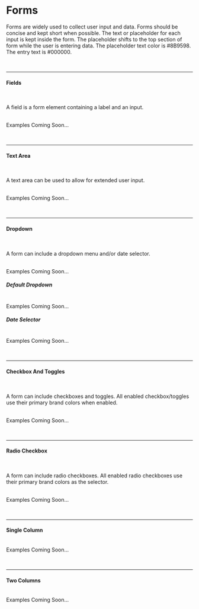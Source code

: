 # Forms

Forms are widely used to collect user input and data. Forms should be concise and kept short when possible. The text or placeholder for each input is
kept inside the form. The placeholder shifts to the top section of form while the user is entering data. The placeholder text color is #8B9598. The entry
text is #000000.

<br><hr>
#### Fields
<br>

A field is a form element containing a label and an input. 

<br>Examples Coming Soon...

<br><hr>
#### Text Area
<br>

A text area can be used to allow for extended user input. 

<br>Examples Coming Soon...

<br><hr>
#### Dropdown
<br>

A form can include a dropdown menu and/or date selector. 

<br>Examples Coming Soon...
##### Default Dropdown

<br>Examples Coming Soon...
##### Date Selector

<br>Examples Coming Soon...

<br><hr>
#### Checkbox And Toggles
<br>

A form can include checkboxes and toggles. All enabled checkbox/toggles use their primary brand colors when enabled. 

<br>Examples Coming Soon...

<br><hr>
#### Radio Checkbox
<br>

A form can include radio checkboxes. All enabled radio checkboxes use their primary brand colors as the selector.

<br>Examples Coming Soon...

<br><hr>
#### Single Column

<br>Examples Coming Soon...

<br><hr>
#### Two Columns

<br>Examples Coming Soon...